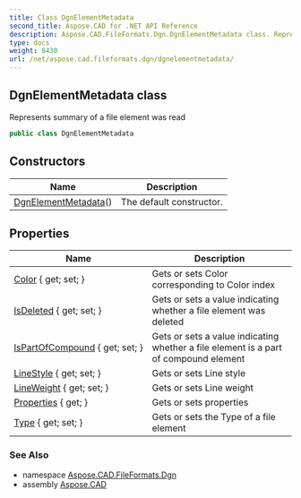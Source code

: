 ```yaml
---
title: Class DgnElementMetadata
second_title: Aspose.CAD for .NET API Reference
description: Aspose.CAD.FileFormats.Dgn.DgnElementMetadata class. Represents summary of a file element was read
type: docs
weight: 8430
url: /net/aspose.cad.fileformats.dgn/dgnelementmetadata/
---
```

## DgnElementMetadata class

Represents summary of a file element was read

```csharp
public class DgnElementMetadata
```

## Constructors

| Name | Description |
| --- | --- |
| [DgnElementMetadata](dgnelementmetadata/)() | The default constructor. |

## Properties

| Name | Description |
| --- | --- |
| [Color](../../aspose.cad.fileformats.dgn/dgnelementmetadata/color/) { get; set; } | Gets or sets Color corresponding to Color index |
| [IsDeleted](../../aspose.cad.fileformats.dgn/dgnelementmetadata/isdeleted/) { get; set; } | Gets or sets a value indicating whether a file element was deleted |
| [IsPartOfCompound](../../aspose.cad.fileformats.dgn/dgnelementmetadata/ispartofcompound/) { get; set; } | Gets or sets a value indicating whether a file element is a part of compound element |
| [LineStyle](../../aspose.cad.fileformats.dgn/dgnelementmetadata/linestyle/) { get; set; } | Gets or sets Line style |
| [LineWeight](../../aspose.cad.fileformats.dgn/dgnelementmetadata/lineweight/) { get; set; } | Gets or sets Line weight |
| [Properties](../../aspose.cad.fileformats.dgn/dgnelementmetadata/properties/) { get; } | Gets or sets properties |
| [Type](../../aspose.cad.fileformats.dgn/dgnelementmetadata/type/) { get; set; } | Gets or sets the Type of a file element |

### See Also

* namespace [Aspose.CAD.FileFormats.Dgn](../../aspose.cad.fileformats.dgn/)
* assembly [Aspose.CAD](../../)


